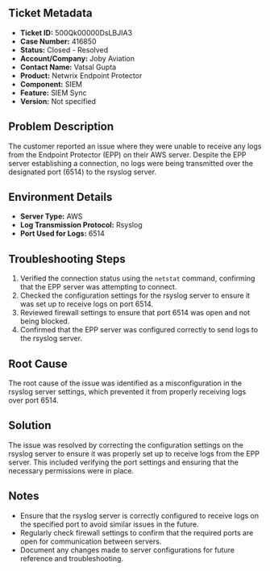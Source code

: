## Ticket Metadata
- **Ticket ID:** 500Qk00000DsLBJIA3
- **Case Number:** 416850
- **Status:** Closed - Resolved
- **Account/Company:** Joby Aviation
- **Contact Name:** Vatsal Gupta
- **Product:** Netwrix Endpoint Protector
- **Component:** SIEM
- **Feature:** SIEM Sync
- **Version:** Not specified

## Problem Description
The customer reported an issue where they were unable to receive any logs from the Endpoint Protector (EPP) on their AWS server. Despite the EPP server establishing a connection, no logs were being transmitted over the designated port (6514) to the rsyslog server.

## Environment Details
- **Server Type:** AWS
- **Log Transmission Protocol:** Rsyslog
- **Port Used for Logs:** 6514

## Troubleshooting Steps
1. Verified the connection status using the `netstat` command, confirming that the EPP server was attempting to connect.
2. Checked the configuration settings for the rsyslog server to ensure it was set up to receive logs on port 6514.
3. Reviewed firewall settings to ensure that port 6514 was open and not being blocked.
4. Confirmed that the EPP server was configured correctly to send logs to the rsyslog server.

## Root Cause
The root cause of the issue was identified as a misconfiguration in the rsyslog server settings, which prevented it from properly receiving logs over port 6514.

## Solution
The issue was resolved by correcting the configuration settings on the rsyslog server to ensure it was properly set up to receive logs from the EPP server. This included verifying the port settings and ensuring that the necessary permissions were in place.

## Notes
- Ensure that the rsyslog server is correctly configured to receive logs on the specified port to avoid similar issues in the future.
- Regularly check firewall settings to confirm that the required ports are open for communication between servers.
- Document any changes made to server configurations for future reference and troubleshooting.